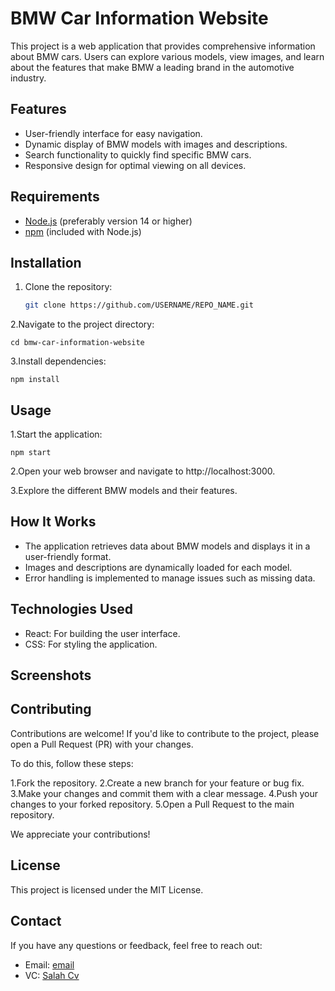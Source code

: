 # BMW Car Information Website

This project is a web application that provides comprehensive information about BMW cars. Users can explore various models, view images, and learn about the features that make BMW a leading brand in the automotive industry.

## Features

- User-friendly interface for easy navigation.
- Dynamic display of BMW models with images and descriptions.
- Search functionality to quickly find specific BMW cars.
- Responsive design for optimal viewing on all devices.

## Requirements

- [Node.js](https://nodejs.org/) (preferably version 14 or higher)
- [npm](https://www.npmjs.com/) (included with Node.js)

## Installation

1. Clone the repository:
   ```bash
   git clone https://github.com/USERNAME/REPO_NAME.git
   
2.Navigate to the project directory:

    cd bmw-car-information-website

3.Install dependencies:

    npm install

## Usage

1.Start the application:

    npm start

 2.Open your web browser and navigate to http://localhost:3000.


3.Explore the different BMW models and their features.

## How It Works
- The application retrieves data about BMW models and displays it in a user-friendly format.
- Images and descriptions are dynamically loaded for each model.
- Error handling is implemented to manage issues such as missing data.
 
## Technologies Used
- React: For building the user interface.
- CSS: For styling the application.


## Screenshots


## Contributing


Contributions are welcome! If you'd like to contribute to the project, please open a Pull Request (PR) with your changes.

To do this, follow these steps:

1.Fork the repository.
2.Create a new branch for your feature or bug fix.
3.Make your changes and commit them with a clear message.
4.Push your changes to your forked repository.
5.Open a Pull Request to the main repository.

We appreciate your contributions!

## License
This project is licensed under the MIT License.

## Contact
If you have any questions or feedback, feel free to reach out:

- Email: [email](mailto:error.salah59@gmail.com)
- VC:    [ Salah Cv ](https://salahcv.site/)

